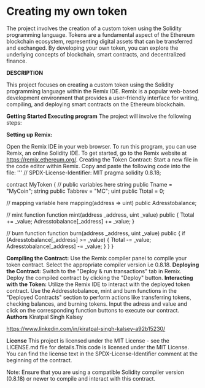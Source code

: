  # Creating my own token

The project involves the creation of a custom token using the Solidity programming language. Tokens are a fundamental aspect of the Ethereum blockchain ecosystem, representing digital assets that can be transferred and exchanged. By developing your own token, you can explore the underlying concepts of blockchain, smart contracts, and decentralized finance.

**DESCRIPTION**

This project focuses on creating a custom token using the Solidity programming language within the Remix IDE. Remix is a popular web-based development environment that provides a user-friendly interface for writing, compiling, and deploying smart contracts on the Ethereum blockchain.

**Getting Started
Executing program**
The project will involve the following steps:

**Setting up Remix:**

Open the Remix IDE in your web browser.
To run this program, you can use Remix, an online Solidity IDE. To get started, go to the Remix website at https://remix.ethereum.org/.
Creating the Token Contract:
Start a new file in the code editor within Remix. Copy and paste the following code into the file:
''' // SPDX-License-Identifier: MIT pragma solidity 0.8.18;

contract MyToken { // public variables here string public Tname = "MyCoin"; string public Tabbrev = "MC"; uint public Ttotal = 0;

// mapping variable here
mapping(address => uint) public Adresstobalance;

// mint function
function mint(address _address, uint _value) public {
    Ttotal += _value;
    Adresstobalance[_address] += _value;
}

// burn function
function burn(address _address, uint _value) public {
    if (Adresstobalance[_address] >= _value) {
        Ttotal -= _value;
        Adresstobalance[_address] -= _value;
    }
}
}

**Compiling the Contract:**
Use the Remix compiler panel to compile your token contract.
Select the appropriate compiler version i.e 0.8.18.
**Deploying the Contract:**
Switch to the "Deploy & run transactions" tab in Remix.
Deploy the compiled contract by clicking the "Deploy" button.
**Interacting with the Token:**
Utilize the Remix IDE to interact with the deployed token contract.
Use the Addresstobalance, mint and burn functions in the "Deployed Contracts" section to perform actions like transferring tokens, checking balances, and burning tokens.
Input the adress and value and click on the corresponding function buttons to execute our contract.
**Authors**
Kiratpal Singh Kalsey

https://www.linkedin.com/in/kiratpal-singh-kalsey-a92b15230/

**License**
This project is licensed under the MIT License - see the LICENSE.md file for details.This code is licensed under the MIT License. You can find the license text in the SPDX-License-Identifier comment at the beginning of the contract.

Note: Ensure that you are using a compatible Solidity compiler version (0.8.18) or newer to compile and interact with this contract.
